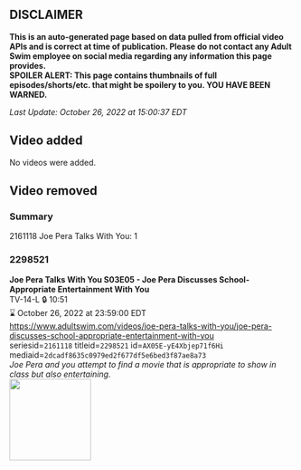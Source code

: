 ## DISCLAIMER
**This is an auto-generated page based on data pulled from official video APIs and is correct at time of publication. Please do not contact any Adult Swim employee on social media regarding any information this page provides.**  
**SPOILER ALERT: This page contains thumbnails of full episodes/shorts/etc. that might be spoilery to you. YOU HAVE BEEN WARNED.**  

_Last Update: October 26, 2022 at 15:00:37 EDT_
## Video added
No videos were added.  
## Video removed
### Summary
2161118 Joe Pera Talks With You: 1  
### 2298521
**Joe Pera Talks With You S03E05 - Joe Pera Discusses School-Appropriate Entertainment With You**  
TV-14-L 🔒 10:51  
⌛ October 26, 2022 at 23:59:00 EDT  
https://www.adultswim.com/videos/joe-pera-talks-with-you/joe-pera-discusses-school-appropriate-entertainment-with-you  
seriesid=`2161118` titleid=`2298521` id=`AX05E-yE4Xbjep71f6Hi` mediaid=`2dcadf8635c0979ed2f677df5e6bed3f87ae8a73`  
_Joe Pera and you attempt to find a movie that is appropriate to show in class but also entertaining._  
<a href="https://media.cdn.adultswim.com/uploads/20211119/thumbnails/2_2111191142159-JoePeraTalksWithYou_305_JoePeraDiscussesSchoolAppropriateEntertainment.png"><img src="https://media.cdn.adultswim.com/uploads/20211119/thumbnails/2_2111191142159-JoePeraTalksWithYou_305_JoePeraDiscussesSchoolAppropriateEntertainment.png" height="144px" /></a>
